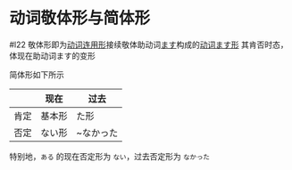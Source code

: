 # 动词敬体形与简体形  
 #l22
敬体形即为[动词连用形](动词活用形.md)接续敬体助动词[ます](../5.auxi_verb/ます.md)构成的[动词ます形](动词ます形.md)
其肯否时态，体现在助动词ます的变形

简体形如下所示  

| |现在|过去|
|-|-|-|
|肯定|基本形|た形|
|否定|ない形|~なかった|

特别地，`ある` 的现在否定形为 `ない`，过去否定形为 `なかった`  
